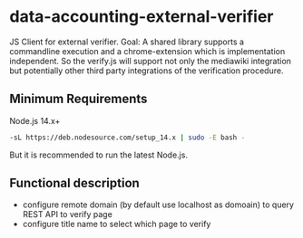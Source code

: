# data-accounting-external-verifier
JS Client for external verifier.
Goal: A shared library supports a commandline execution and a chrome-extension which is implementation independent. So the verify.js will support not only the mediawiki integration but potentially other third party integrations of the verification procedure.

## Minimum Requirements
Node.js 14.x+

```sh
-sL https://deb.nodesource.com/setup_14.x | sudo -E bash -
```
But it is recommended to run the latest Node.js.

## Functional description
* configure remote domain (by default use localhost as domoain) to query REST API to verify page
* configure title name to select which page to verify
